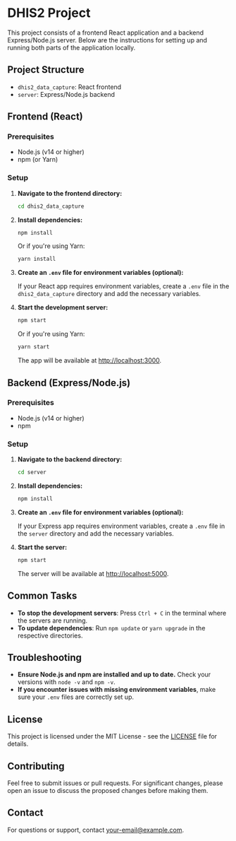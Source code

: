# DHIS2 Project

This project consists of a frontend React application and a backend Express/Node.js server. Below are the instructions for setting up and running both parts of the application locally.

## Project Structure

- `dhis2_data_capture`: React frontend
- `server`: Express/Node.js backend

## Frontend (React)

### Prerequisites

- Node.js (v14 or higher)
- npm (or Yarn)

### Setup

1. **Navigate to the frontend directory:**

    ```bash
    cd dhis2_data_capture
    ```

2. **Install dependencies:**

    ```bash
    npm install
    ```

   Or if you're using Yarn:

    ```bash
    yarn install
    ```

3. **Create an `.env` file for environment variables (optional):**

   If your React app requires environment variables, create a `.env` file in the `dhis2_data_capture` directory and add the necessary variables.

4. **Start the development server:**

    ```bash
    npm start
    ```

   Or if you're using Yarn:

    ```bash
    yarn start
    ```

   The app will be available at [http://localhost:3000](http://localhost:3000).

## Backend (Express/Node.js)

### Prerequisites

- Node.js (v14 or higher)
- npm

### Setup

1. **Navigate to the backend directory:**

    ```bash
    cd server
    ```

2. **Install dependencies:**

    ```bash
    npm install
    ```

3. **Create an `.env` file for environment variables (optional):**

   If your Express app requires environment variables, create a `.env` file in the `server` directory and add the necessary variables.

4. **Start the server:**

    ```bash
    npm start
    ```

   The server will be available at [http://localhost:5000](http://localhost:5000).

## Common Tasks

- **To stop the development servers**: Press `Ctrl + C` in the terminal where the servers are running.
- **To update dependencies**: Run `npm update` or `yarn upgrade` in the respective directories.

## Troubleshooting

- **Ensure Node.js and npm are installed and up to date.** Check your versions with `node -v` and `npm -v`.
- **If you encounter issues with missing environment variables**, make sure your `.env` files are correctly set up.

## License

This project is licensed under the MIT License - see the [LICENSE](LICENSE) file for details.

## Contributing

Feel free to submit issues or pull requests. For significant changes, please open an issue to discuss the proposed changes before making them.

## Contact

For questions or support, contact [your-email@example.com](mailto:samwelwilson141@gmail.com).
